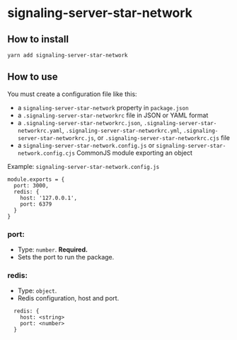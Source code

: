 # signaling-server-star-network

## How to install

```
yarn add signaling-server-star-network
```

## How to use

You must create a configuration file like this:

- a `signaling-server-star-network` property in `package.json`
- a `.signaling-server-star-networkrc` file in JSON or YAML format
- a `.signaling-server-star-networkrc.json`, `.signaling-server-star-networkrc.yaml`, `.signaling-server-star-networkrc.yml`, `.signaling-server-star-networkrc.js`, or `.signaling-server-star-networkrc.cjs` file
- a `signaling-server-star-network.config.js` or `signaling-server-star-network.config.cjs` CommonJS module exporting an object

Example: `signaling-server-star-network.config.js`

```
module.exports = {
  port: 3000,
  redis: {
    host: '127.0.0.1',
    port: 6379
  }
}
```

### **port:**
- Type: `number`. **Required.**
- Sets the port to run the package.

### **redis:**
- Type: `object`.
- Redis configuration, host and port.

```
  redis: {
    host: <string>
    port: <number>
  }
```